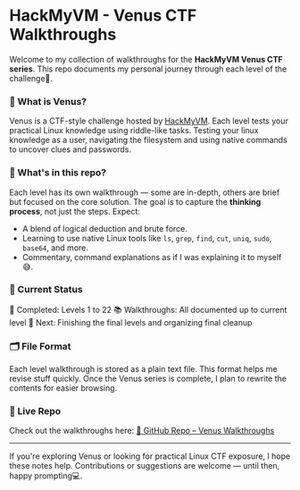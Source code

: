 # HackMyVM - Venus CTF Walkthroughs

Welcome to my collection of walkthroughs for the **HackMyVM Venus CTF series**. This repo documents my personal journey through each level of the challenge🚀.

### 🧠 What is Venus?

Venus is a CTF-style challenge hosted by [HackMyVM](https://hackmyvm.eu). Each level tests your practical Linux knowledge using riddle-like tasks. Testing your linux knowledge as a user, navigating the filesystem and using native commands to uncover clues and passwords.

### 📁 What's in this repo?

Each level has its own walkthrough — some are in-depth, others are brief but focused on the core solution. The goal is to capture the **thinking process**, not just the steps. Expect:

* A blend of logical deduction and brute force.
* Learning to use native Linux tools like `ls`, `grep`, `find`, `cut`, `uniq`, `sudo`, `base64`, and more.
* Commentary, command explanations as if I was explaining it to myself😅.

### 📌 Current Status

🧩 Completed: Levels 1 to 22
📚 Walkthroughs: All documented up to current level
🚧 Next: Finishing the final levels and organizing final cleanup

### 🗂 File Format

Each level walkthrough is stored as a plain text file. This format helps me revise stuff quickly. Once the Venus series is complete, I plan to rewrite the contents for easier browsing.

### 🔗 Live Repo

Check out the walkthroughs here:
[📂 GitHub Repo – Venus Walkthroughs](https://github.com/Am0gha/ctf_walkthrough/tree/main/hackmyvm_labs/venus)

---

If you're exploring Venus or looking for practical Linux CTF exposure, I hope these notes help. Contributions or suggestions are welcome — until then, happy prompting💻.
